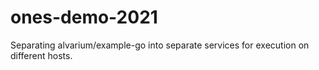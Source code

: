 # ones-demo-2021
Separating alvarium/example-go into separate services for execution on different hosts.
